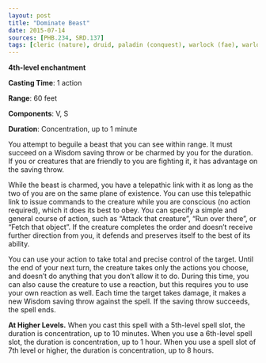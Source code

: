 ```yaml
---
layout: post
title: "Dominate Beast"
date: 2015-07-14
sources: [PHB.234, SRD.137]
tags: [cleric (nature), druid, paladin (conquest), warlock (fae), warlock (great old one), sorcerer, level4, enchantment]
---
```


**4th-level enchantment**

**Casting Time**: 1 action

**Range**: 60 feet

**Components**: V, S

**Duration**: Concentration, up to 1 minute

You attempt to beguile a beast that you can see within range. It must succeed on a Wisdom saving throw or be charmed by you for the duration. If you or creatures that are friendly to you are fighting it, it has advantage on the saving throw.

While the beast is charmed, you have a telepathic link with it as long as the two of you are on the same plane of existence. You can use this telepathic link to issue commands to the creature while you are conscious (no action required), which it does its best to obey. You can specify a simple and general course of action, such as “Attack that creature”, “Run over there”, or “Fetch that object”. If the creature completes the order and doesn’t receive further direction from you, it defends and preserves itself to the best of its ability.

You can use your action to take total and precise control of the target. Until the end of your next turn, the creature takes only the actions you choose, and doesn’t do anything that you don’t allow it to do. During this time, you can also cause the creature to use a reaction, but this requires you to use your own reaction as well. Each time the target takes damage, it makes a new Wisdom saving throw against the spell. If the saving throw succeeds, the spell ends.

**At Higher Levels.** When you cast this spell with a 5th-level spell slot, the duration is concentration, up to 10 minutes. When you use a 6th-level spell slot, the duration is concentration, up to 1 hour. When you use a spell slot of 7th level or higher, the duration is concentration, up to 8 hours.
